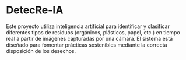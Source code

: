 # DetecRe-IA
Este proyecto utiliza inteligencia artificial para identificar y clasificar diferentes tipos de residuos (orgánicos, plásticos, papel, etc.) en tiempo real a partir de imágenes capturadas por una cámara. El sistema está diseñado para fomentar prácticas sostenibles mediante la correcta disposición de los desechos.
